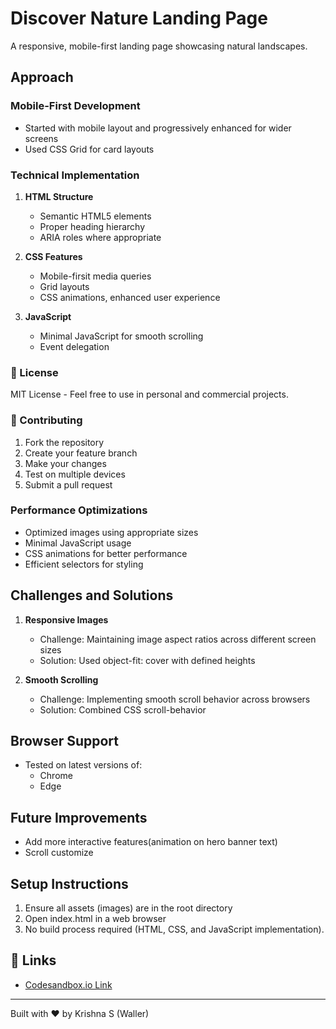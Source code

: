 # Discover Nature Landing Page

A responsive, mobile-first landing page showcasing natural landscapes.

## Approach

### Mobile-First Development
- Started with mobile layout and progressively enhanced for wider screens
- Used CSS Grid for card layouts

### Technical Implementation
1. **HTML Structure**
   - Semantic HTML5 elements
   - Proper heading hierarchy
   - ARIA roles where appropriate

2. **CSS Features**
   - Mobile-firsit media queries
   - Grid layouts
   - CSS animations, enhanced user experience

3. **JavaScript**
   - Minimal JavaScript for smooth scrolling
   - Event delegation


### 📄 License

MIT License - Feel free to use in personal and commercial projects.

### 🤝 Contributing

1. Fork the repository
2. Create your feature branch
3. Make your changes
4. Test on multiple devices
5. Submit a pull request


### Performance Optimizations
- Optimized images using appropriate sizes
- Minimal JavaScript usage
- CSS animations for better performance
- Efficient selectors for styling

## Challenges and Solutions

1. **Responsive Images**
   - Challenge: Maintaining image aspect ratios across different screen sizes
   - Solution: Used object-fit: cover with defined heights

2. **Smooth Scrolling**
   - Challenge: Implementing smooth scroll behavior across browsers
   - Solution: Combined CSS scroll-behavior

## Browser Support
- Tested on latest versions of:
  - Chrome
  - Edge

## Future Improvements
- Add more interactive features(animation on hero banner text)
- Scroll customize

## Setup Instructions
1. Ensure all assets (images) are in the root directory
2. Open index.html in a web browser
3. No build process required (HTML, CSS, and JavaScript implementation).



## 🔗 Links

- [Codesandbox.io Link](https://codesandbox.io/p/sandbox/mobile-first-landing-page-36km67)

---

Built with ❤️ by Krishna S (Waller)